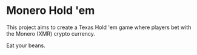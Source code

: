 # Monero Hold 'em
 This project aims to create a Texas Hold 'em game where players bet with the Monero (XMR) crypto currency.
 
 
 Eat your beans.